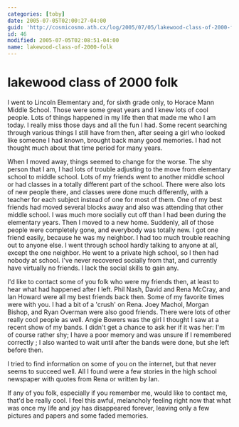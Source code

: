 ```yaml
---
categories: [toby]
date: 2005-07-05T02:00:27-04:00
guid: 'http://cosmicosmo.ath.cx/log/2005/07/05/lakewood-class-of-2000-folk/'
id: 46
modified: 2005-07-05T02:08:51-04:00
name: lakewood-class-of-2000-folk
---
```


lakewood class of 2000 folk
===========================

I went to Lincoln Elementary and, for sixth grade only, to Horace Mann Middle School.  Those were some great years and I knew lots of cool people.  Lots of things happened in my life then that made me who I am today.  I really miss those days and all the fun I had.  Some recent searching through various things I still have from then, after seeing a girl who looked like someone I had known, brought back many good memories.  I had not thought much about that time period for many years.

When I moved away, things seemed to change for the worse.  The shy person that I am, I had lots of trouble adjusting to the move from elementary school to middle school.  Lots of my friends went to another middle school or had classes in a totally different part of the school.  There were also lots of new people there, and classes were done much differently, with a teacher for each subject instead of one for most of them.  One of my best friends had moved several blocks away and also was attending that other middle school.  I was much more socially cut off than I had been during the elementary years.  Then I moved to a new home.  Suddenly, all of those people were completely gone, and everybody was totally new.  I got one friend easily, because he was my neighbor.  I had too much trouble reaching out to anyone else.  I went through school hardly talking to anyone at all, except the one neighbor.  He went to a private high school, so I then had nobody at school.  I've never recovered socially from that, and currently have virtually no friends.  I lack the social skills to gain any.

I'd like to contact some of you folk who were my friends then, at least to hear what had happened after I left.  Phil Nash, David and Rena McCray, and Ian Howard were all my best friends back then.  Some of my favorite times were with you.  I had a bit of a 'crush' on Rena.  Joey Machol, Morgan Bishop, and Ryan Overman were also good friends.  There were lots of other really cool people as well.  Angie Bowers was the girl I thought I saw at a recent show of my bands.  I didn't get a chance to ask her if it was her:  I'm of course rather shy; I have a poor memory and was unsure if I remembered correctly ; I also wanted to wait until after the bands were done, but she left before then.

I tried to find information on some of you on the internet, but that never seems to succeed well.  All I found were a few stories in the high school newspaper with quotes from Rena or written by Ian.

If any of you folk, especially if you remember me, would like to contact me, that'd be really cool.      I feel this awful, melancholy feeling right now that what was once my life and joy has disappeared forever, leaving only a few pictures and papers and some faded memories.
